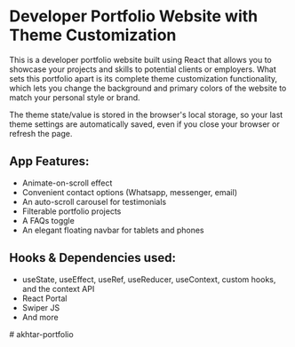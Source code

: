 # Developer Portfolio Website with Theme Customization

This is a developer portfolio website built using React that allows you to showcase your projects and skills to potential clients or employers. What sets this portfolio apart is its complete theme customization functionality, which lets you change the background and primary colors of the website to match your personal style or brand.

The theme state/value is stored in the browser's local storage, so your last theme settings are automatically saved, even if you close your browser or refresh the page. 

## App Features:
- Animate-on-scroll effect
- Convenient contact options (Whatsapp, messenger, email)
- An auto-scroll carousel for testimonials
- Filterable portfolio projects
- A FAQs toggle
- An elegant floating navbar for tablets and phones

## Hooks & Dependencies used:
- useState, useEffect, useRef, useReducer, useContext, custom hooks, and the context API
- React Portal
- Swiper JS
- And more

#   a k h t a r - p o r t f o l i o  
 